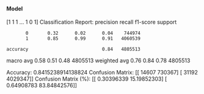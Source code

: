#### Model
[1 1 1 ... 1 0 1]
Classification Report:
              precision    recall  f1-score   support

           0       0.32      0.02      0.04    744974
           1       0.85      0.99      0.91   4060539

    accuracy                           0.84   4805513
   macro avg       0.58      0.51      0.48   4805513
weighted avg       0.76      0.84      0.78   4805513

Accuracy: 0.8415238914138824
Confusion Matrix:
[[  14607  730367]
 [  31192 4029347]]
Confusion Matrix (%):
[[ 0.30396339 15.19852303]
 [ 0.64908783 83.84842576]]

